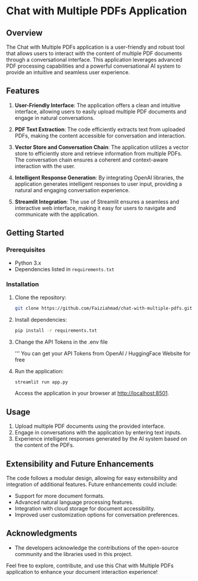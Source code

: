 # Chat with Multiple PDFs Application

## Overview

The Chat with Multiple PDFs application is a user-friendly and robust tool that allows users to interact with the content of multiple PDF documents through a conversational interface. This application leverages advanced PDF processing capabilities and a powerful conversational AI system to provide an intuitive and seamless user experience.

## Features

1. **User-Friendly Interface**: The application offers a clean and intuitive interface, allowing users to easily upload multiple PDF documents and engage in natural conversations.

2. **PDF Text Extraction**: The code efficiently extracts text from uploaded PDFs, making the content accessible for conversation and interaction.

3. **Vector Store and Conversation Chain**: The application utilizes a vector store to efficiently store and retrieve information from multiple PDFs. The conversation chain ensures a coherent and context-aware interaction with the user.

4. **Intelligent Response Generation**: By integrating OpenAI libraries, the application generates intelligent responses to user input, providing a natural and engaging conversation experience.

5. **Streamlit Integration**: The use of Streamlit ensures a seamless and interactive web interface, making it easy for users to navigate and communicate with the application.

## Getting Started

### Prerequisites

- Python 3.x
- Dependencies listed in `requirements.txt`

### Installation

1. Clone the repository:

   ```bash
   git clone https://github.com/Faiziahmad/chat-with-multiple-pdfs.git
   ```

2. Install dependencies:

   ```bash
   pip install -r requirements.txt
   ```
   
3. Change the API Tokens in the .env file

   ''' You can get your API Tokens from OpenAI / HuggingFace Website for free
   

5. Run the application:

   ```bash
   streamlit run app.py
   ```

   Access the application in your browser at [http://localhost:8501](http://localhost:8501).

## Usage

1. Upload multiple PDF documents using the provided interface.
2. Engage in conversations with the application by entering text inputs.
3. Experience intelligent responses generated by the AI system based on the content of the PDFs.

## Extensibility and Future Enhancements

The code follows a modular design, allowing for easy extensibility and integration of additional features. Future enhancements could include:

- Support for more document formats.
- Advanced natural language processing features.
- Integration with cloud storage for document accessibility.
- Improved user customization options for conversation preferences.


## Acknowledgments

- The developers acknowledge the contributions of the open-source community and the libraries used in this project.

Feel free to explore, contribute, and use this Chat with Multiple PDFs application to enhance your document interaction experience!
